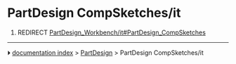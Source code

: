 # PartDesign CompSketches/it
1.  REDIRECT [PartDesign_Workbench/it#PartDesign_CompSketches](PartDesign_Workbench/it#PartDesign_CompSketches.md)



---
⏵ [documentation index](../README.md) > [PartDesign](PartDesign_Workbench.md) > PartDesign CompSketches/it
